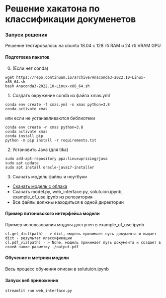 # Решение хакатона по классификации докуменетов

### Запуск решения
Решение тестировалось на ubuntu 18.04 с 128 гб RAM и 24 гб VRAM GPU
#### Подготовка пакетов

0. (Если нет conda)
```
wget https://repo.continuum.io/archive/Anaconda3-2022.10-Linux-x86_64.sh
bash Anaconda3-2022.10-Linux-x86_64.sh
```

1. Создать окружение conda из файла xmas.yml
```
conda env create -f xmas.yml -n xmas python=3.8
conda activate xmas
```

или если не устанавливаются библиотеки

```
conda env create -n xmas python=3.8
conda activate xmas
conda install pip
python -m pip install -r requirements.txt
```

2. Установить Java (для tika)

```
sudo add-apt-repository ppa:linuxuprising/java
sudo apt update
sudo apt install oracle-java17-installer
```

3. Скачать модель файлы и ноутбуки
  - [Скачать модель с облака](https://drive.google.com/file/d/1L6C6xWkQAqBsZMgXMQz4V9Gu6AL4fj5R/view?usp=sharing)
  - Скачать model.py, web_interface.py, solutuion.ipynb, example_of_use.ipynb из репозитория
  - Все файлы должны находиться в одной директории

#### Пример питоновского интерфейса модели
Пример использования модуля доступен в example_of_use.ipynb
```
cl.get_dict(path) - > dict, модель принимает путь документа и выдает dict - результат классификации
cl.pdf_viz(path) - > None, модель принимает путь документа и создает в своей папке разметку ./output.pdf
```

#### Обучение и метрики модели
Весь процесс обучения описан в solutuion.ipynb

#### Запуск веб приложения
```
streamlit run web_interface.py
```
